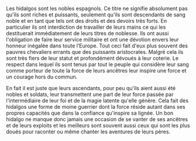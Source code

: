 Les hidalgos sont les nobles espagnols. Ce titre ne signifie absolument pas qu'ils sont riches et puissants, seulement qu'ils sont descendants de sang noble et en tant que tels ont des droits et des devoirs très forts. En particulier ils ont interdiction de travailler de leurs mains ce qui les destituerait immédiatement de leurs titres de noblesse. Ils ont aussi l'obligation de faire leur service militaire et ont une dévotion envers leur honneur inégalée dans toute l’Europe. Tout ceci fait d'eux plus souvent des pauvres chevaliers errants que des puissants aristocrates. Malgré cela ils sont très fiers de leur statut et profondément dévoués à leur coterie. Le respect dans lequel ils sont tenus par tout le peuple qui considère leur sang comme porteur de toute la force de leurs ancêtres leur inspire une force et un courage hors du commun.

En fait il est juste que leurs ascendants, pour peu qu'ils aient aussi été nobles et soldats, leur transmettent une part de leur force passée par l'intermédiaire de leur foi et de la magie latente qu'elle génère. Cela fait des hidalgos une forme de moine guerrier dont la force réside autant dans ses propres capacités que dans la confiance qu'inspire sa lignée. Un bon hidalgo ne manque donc jamais une occasion de se vanter de ses ancêtres et de leurs exploits et les meilleurs sont souvent aussi ceux qui sont les plus doués pour raconter ou même chanter les aventures de leurs pères.